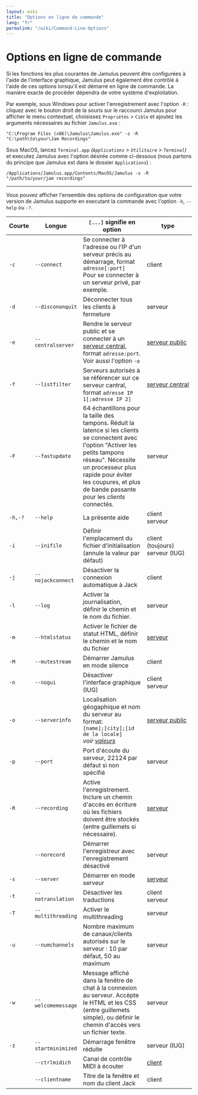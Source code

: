 ```yaml
---
layout: wiki
title: "Options en ligne de commande"
lang: "fr"
permalink: "/wiki/Command-Line-Options"
---
```


# Options en ligne de commande

Si les fonctions les plus courantes de Jamulus peuvent être configurées à l'aide de l'interface graphique, Jamulus peut également être contrôlé à l'aide de ces options lorsqu'il est démarré en ligne de commande. La manière exacte de procéder dépendra de votre système d'exploitation.

Par exemple, sous Windows pour activer l'enregistrement avec l'option `-R` : cliquez avec le bouton droit de la souris sur le raccourci Jamulus pour afficher le menu contextuel, choisissez `Propriétés` > `Cible` et ajoutez les arguments nécessaires au fichier `Jamulus.exe` :

```shell
"C:\Program Files (x86)\Jamulus\Jamulus.exe" -s -R "C:\path\to\your\Jam Recordings"
```

Sous MacOS, lancez `Terminal.app` _(`Applications` > `Utilitaire` > `Terminal`)_ et executez Jamulus avec l'option désirée comme ci-dessous (nous partons du principe que Jamulus est dans le dossier `Applications`) :

```shell
/Applications/Jamulus.app/Contents/MacOS/Jamulus -s -R "/path/to/your/jam recordings"
```

***

Vous pouvez afficher l'ensemble des options de configuration que votre version de Jamulus supporte en executant la commande avec l'option `-h`, `--help` ou `-?`. 


| Courte | Longue    | `[...]` signifie en option       | type      |
|--------|-----------|----------------------------------|-----------|
|    `-c` |`--connect`        | Se connecter à l'adresse ou l'IP d'un serveur précis au démarrage, format `adresse[:port]`<br/>Pour se connecter à un serveur privé, par exemple. | client |
|    `-d` |`--discononquit`   | Déconnecter tous les clients à fermeture | serveur |
|    `-e` |`--centralserver`  | Rendre le serveur public et se connecter à un [serveur central](Central-Servers), format `adresse:port`. Voir aussi l'option `-o`| [serveur&nbsp;public](Choosing-a-Server-Type#1-serveur-public) |
|    `-f` |`--listfilter`     | Serveurs autorisés à se référencer sur ce serveur cantral, format `adresse IP 1[;adresse IP 2]` | [serveur&nbsp;central](Choosing-a-Server-Type#3-serveur-central) |
|    `-F` |`--fastupdate`     | 64 échantillons pour la taille des tampons. Réduit la latence si les clients se connectent avec l'option "Activer les petits tampons réseau". Nécessite un processeur plus rapide pour éviter les coupures, et plus de bande passante pour les _clients_ connectés. | serveur |
| `-h,-?` |`--help`           | La présente aide | client<br/>serveur |
|    `-i` |`--inifile`        | Définir l'emplacement du fichier d'initialisation (annule la valeur par défaut) | client (toujours)<br/>serveur (IUG) |
|    `-j` |`--nojackconnect`  | Désactiver la connexion automatique à Jack | client |
|    `-l` |`--log` | Activer la journalisation, définir le chemin et le nom du fichier. | serveur |
|    `-m` |`--htmlstatus`     | Activer le fichier de statut HTML, définir le chemin et le nom du fichier | [serveur](Tips-Tricks-More#making-a-server-status-page) |
|    `-M` |`--mutestream`     | Démarrer Jamulus en mode silence | client |
|    `-n` |`--nogui`          | Désactiver l'interface graphique (IUG) | client<br/>serveur |
|    `-o` |`--serverinfo`     | Localisation géogaphique et nom du serveur au format: <br/>`[name];[city];[id de la locale]`<br/>_voir [valeurs](https://doc.qt.io/qt-5/qlocale.html#Country-enum)_| [serveur public](Choosing-a-Server-Type#1-serveur-public) |
|    `-p` |`--port`           | Port d'écoute du serveur, 22124 par défaut si non spécifié | serveur |
|    `-R` |`--recording`      | Active l'enregistrement.<br/>Inclure un chemin d'accès en écriture où les fichiers doivent être stockés (entre guillemets si nécessaire). | [serveur](Server-Win-Mac#enregistrement) |
|       | `--norecord`      | Démarrer l'enregistreur avec l'enregistrement désactivé | serveur |
|    `-s` |`--server`         | Démarrer en mode serveur | [serveur](Choosing-a-Server-Type) |
|    `-t` |`--notranslation`  | Désactiver les traductions | client<br>serveur |
|    `-T` |`--multithreading` | Activer le multithreading | serveur |
|    `-u` |`--numchannels`    | Nombre maximum de canaux/clients autorisés sur le serveur&nbsp;: 10 par défaut, 50 au maximum | serveur |
|    `-w` |`--welcomemessage` | Message affiché dans la fenêtre de chat à la connexion au serveur. Accèpte le HTML et les CSS (entre guillemets simple), ou définir le chemin d'accès vers un fichier texte. | serveur |
|    `-z` |`--startminimized` | Démarrage fenêtre réduite | serveur (IUG) |
|       |`--ctrlmidich`     | Canal de contrôle MIDI à écouter | [client](Tips-Tricks-More) |
|       |`--clientname`     | Titre de la fenêtre et nom du client Jack | client |
